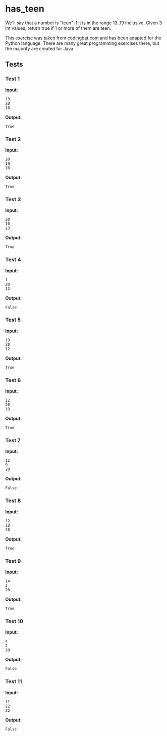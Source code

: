 # has_teen




We'll say that a number is "teen" if it is in the range 13..19 inclusive. Given 3 int values, return true if 1 or more of them are teen.

This exercise was taken from [codingbat.com](https://codingbat.com/prob/p178986) and has been adapted for the Python language. There are many great programming exercises there, but the majority are created for Java.






## Tests
### Test 1
**Input:**
```
13
20
10
```
**Output:**
```
True
```
### Test 2
**Input:**
```
20
19
10
```
**Output:**
```
True
```
### Test 3
**Input:**
```
20
10
13
```
**Output:**
```
True
```
### Test 4
**Input:**
```
1
20
12
```
**Output:**
```
False
```
### Test 5
**Input:**
```
19
20
12
```
**Output:**
```
True
```
### Test 6
**Input:**
```
12
20
19
```
**Output:**
```
True
```
### Test 7
**Input:**
```
12
9
20
```
**Output:**
```
False
```
### Test 8
**Input:**
```
12
18
20
```
**Output:**
```
True
```
### Test 9
**Input:**
```
14
2
20
```
**Output:**
```
True
```
### Test 10
**Input:**
```
4
2
20
```
**Output:**
```
False
```
### Test 11
**Input:**
```
11
22
22
```
**Output:**
```
False
```

